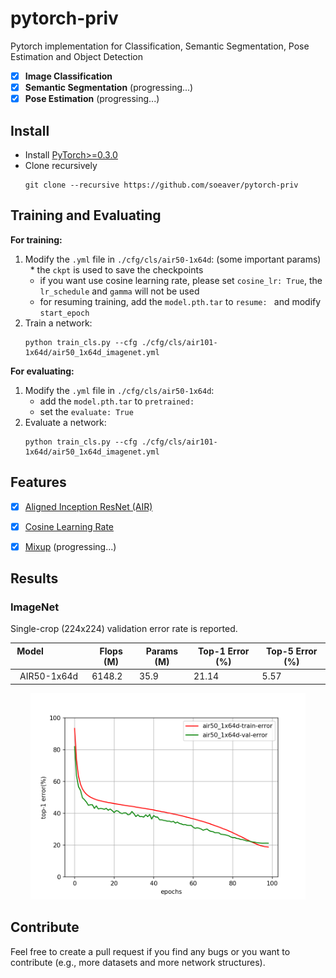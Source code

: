 # pytorch-priv
Pytorch implementation for Classification, Semantic Segmentation, Pose Estimation and Object Detection
- [x] **Image Classification**
- [x] **Semantic Segmentation** (progressing...)
- [x] **Pose Estimation** (progressing...)

## Install
* Install [PyTorch>=0.3.0](http://pytorch.org/)
* Clone recursively
  ```
  git clone --recursive https://github.com/soeaver/pytorch-priv
  ```


## Training and Evaluating
**For training:**
1. Modify the `.yml` file in `./cfg/cls/air50-1x64d`: (some important params)
   * the `ckpt` is used to save the checkpoints
   * if you want use cosine learning rate, please set `cosine_lr: True`, the `lr_schedule` and `gamma` will not be used
   * for resuming training, add the `model.pth.tar` to `resume: ` and modify `start_epoch`
2. Train a network:
     ```
     python train_cls.py --cfg ./cfg/cls/air101-1x64d/air50_1x64d_imagenet.yml 
     ```

**For evaluating:**
1. Modify the `.yml` file in `./cfg/cls/air50-1x64d`:
   * add the `model.pth.tar` to `pretrained: `
   * set the `evaluate: True`
2. Evaluate a network:
     ```
     python train_cls.py --cfg ./cfg/cls/air101-1x64d/air50_1x64d_imagenet.yml 
     ```


## Features
- [x] [Aligned Inception ResNet (AIR)](https://arxiv.org/abs/1703.06211)
- [x] [Cosine Learning Rate](https://arxiv.org/pdf/1707.06990.pdf) 
- [x] [Mixup](https://arxiv.org/pdf/1710.09412.pdf) (progressing...)


## Results

### ImageNet
Single-crop (224x224) validation error rate is reported. 

| Model                       | Flops (M) | Params (M) | Top-1 Error (%) | Top-5 Error (%)  |
| :-------------------------: | --------- |----------- | --------------- | ---------------- |
| AIR50-1x64d                 | 6148.2    | 35.9       | 21.14           | 5.57            |

<div align='center'>
  <img src='data/images/air50_1x64d_curve.png' height='330px'>
</div> 


## Contribute
Feel free to create a pull request if you find any bugs or you want to contribute (e.g., more datasets and more network structures).
